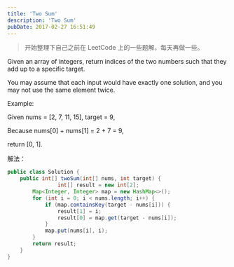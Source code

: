 ```yaml
---
title: 'Two Sum'
description: 'Two Sum'
pubDate: 2017-02-27 16:51:49
---
```


> 开始整理下自己之前在 LeetCode 上的一些题解，每天再做一些。

Given an array of integers, return indices of the two numbers such that they add up to a specific target.

You may assume that each input would have exactly one solution, and you may not use the same element twice.

Example:

Given nums = [2, 7, 11, 15], target = 9,

Because nums[0] + nums[1] = 2 + 7 = 9,

return [0, 1].

解法：

```java
public class Solution {
    public int[] twoSum(int[] nums, int target) {
        		int[] result = new int[2];
		Map<Integer, Integer> map = new HashMap<>();
		for (int i = 0; i < nums.length; i++) {
			if (map.containsKey(target - nums[i])) {
				result[1] = i;
				result[0] = map.get(target - nums[i]);
			}
			map.put(nums[i], i);
		}
		return result;
    }
}
```
